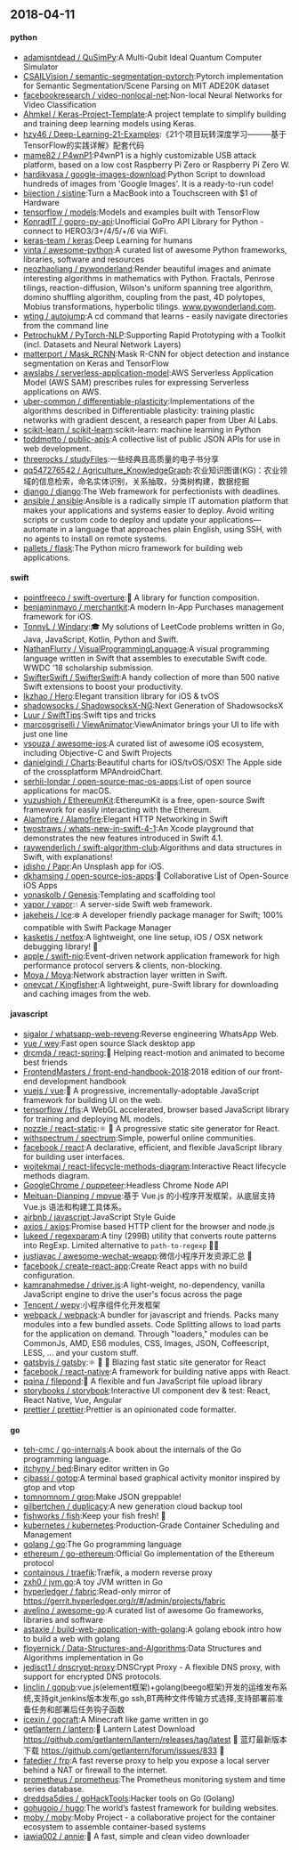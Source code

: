 ## 2018-04-11

#### python
* [adamisntdead / QuSimPy](https://github.com/adamisntdead/QuSimPy):A Multi-Qubit Ideal Quantum Computer Simulator
* [CSAILVision / semantic-segmentation-pytorch](https://github.com/CSAILVision/semantic-segmentation-pytorch):Pytorch implementation for Semantic Segmentation/Scene Parsing on MIT ADE20K dataset
* [facebookresearch / video-nonlocal-net](https://github.com/facebookresearch/video-nonlocal-net):Non-local Neural Networks for Video Classification
* [Ahmkel / Keras-Project-Template](https://github.com/Ahmkel/Keras-Project-Template):A project template to simplify building and training deep learning models using Keras.
* [hzy46 / Deep-Learning-21-Examples](https://github.com/hzy46/Deep-Learning-21-Examples):《21个项目玩转深度学习———基于TensorFlow的实践详解》配套代码
* [mame82 / P4wnP1](https://github.com/mame82/P4wnP1):P4wnP1 is a highly customizable USB attack platform, based on a low cost Raspberry Pi Zero or Raspberry Pi Zero W.
* [hardikvasa / google-images-download](https://github.com/hardikvasa/google-images-download):Python Script to download hundreds of images from 'Google Images'. It is a ready-to-run code!
* [bijection / sistine](https://github.com/bijection/sistine):Turn a MacBook into a Touchscreen with $1 of Hardware
* [tensorflow / models](https://github.com/tensorflow/models):Models and examples built with TensorFlow
* [KonradIT / gopro-py-api](https://github.com/KonradIT/gopro-py-api):Unofficial GoPro API Library for Python - connect to HERO3/3+/4/5/+/6 via WiFi.
* [keras-team / keras](https://github.com/keras-team/keras):Deep Learning for humans
* [vinta / awesome-python](https://github.com/vinta/awesome-python):A curated list of awesome Python frameworks, libraries, software and resources
* [neozhaoliang / pywonderland](https://github.com/neozhaoliang/pywonderland):Render beautiful images and animate interesting algorithms in mathematics with Python. Fractals, Penrose tilings, reaction-diffusion, Wilson's uniform spanning tree algorithm, domino shuffling algorithm, coupling from the past, 4D polytopes, Mobius transformations, hyperbolic tilings. www.pywonderland.com.
* [wting / autojump](https://github.com/wting/autojump):A cd command that learns - easily navigate directories from the command line
* [PetrochukM / PyTorch-NLP](https://github.com/PetrochukM/PyTorch-NLP):Supporting Rapid Prototyping with a Toolkit (incl. Datasets and Neural Network Layers)
* [matterport / Mask_RCNN](https://github.com/matterport/Mask_RCNN):Mask R-CNN for object detection and instance segmentation on Keras and TensorFlow
* [awslabs / serverless-application-model](https://github.com/awslabs/serverless-application-model):AWS Serverless Application Model (AWS SAM) prescribes rules for expressing Serverless applications on AWS.
* [uber-common / differentiable-plasticity](https://github.com/uber-common/differentiable-plasticity):Implementations of the algorithms described in Differentiable plasticity: training plastic networks with gradient descent, a research paper from Uber AI Labs.
* [scikit-learn / scikit-learn](https://github.com/scikit-learn/scikit-learn):scikit-learn: machine learning in Python
* [toddmotto / public-apis](https://github.com/toddmotto/public-apis):A collective list of public JSON APIs for use in web development.
* [threerocks / studyFiles](https://github.com/threerocks/studyFiles):一些经典且高质量的电子书分享
* [qq547276542 / Agriculture_KnowledgeGraph](https://github.com/qq547276542/Agriculture_KnowledgeGraph):农业知识图谱(KG)：农业领域的信息检索，命名实体识别，关系抽取，分类树构建，数据挖掘
* [django / django](https://github.com/django/django):The Web framework for perfectionists with deadlines.
* [ansible / ansible](https://github.com/ansible/ansible):Ansible is a radically simple IT automation platform that makes your applications and systems easier to deploy. Avoid writing scripts or custom code to deploy and update your applications— automate in a language that approaches plain English, using SSH, with no agents to install on remote systems.
* [pallets / flask](https://github.com/pallets/flask):The Python micro framework for building web applications.

#### swift
* [pointfreeco / swift-overture](https://github.com/pointfreeco/swift-overture):🎼
A library for function composition.
* [benjaminmayo / merchantkit](https://github.com/benjaminmayo/merchantkit):A modern In-App Purchases management framework for iOS.
* [TonnyL / Windary](https://github.com/TonnyL/Windary):🎓
My solutions of LeetCode problems written in Go, Java, JavaScript, Kotlin, Python and Swift.
* [NathanFlurry / VisualProgrammingLanguage](https://github.com/NathanFlurry/VisualProgrammingLanguage):A visual programming language written in Swift that assembles to executable Swift code. WWDC '18 scholarship submission.
* [SwifterSwift / SwifterSwift](https://github.com/SwifterSwift/SwifterSwift):A handy collection of more than 500 native Swift extensions to boost your productivity.
* [lkzhao / Hero](https://github.com/lkzhao/Hero):Elegant transition library for iOS & tvOS
* [shadowsocks / ShadowsocksX-NG](https://github.com/shadowsocks/ShadowsocksX-NG):Next Generation of ShadowsocksX
* [Luur / SwiftTips](https://github.com/Luur/SwiftTips):Swift tips and tricks
* [marcosgriselli / ViewAnimator](https://github.com/marcosgriselli/ViewAnimator):ViewAnimator brings your UI to life with just one line
* [vsouza / awesome-ios](https://github.com/vsouza/awesome-ios):A curated list of awesome iOS ecosystem, including Objective-C and Swift Projects
* [danielgindi / Charts](https://github.com/danielgindi/Charts):Beautiful charts for iOS/tvOS/OSX! The Apple side of the crossplatform MPAndroidChart.
* [serhii-londar / open-source-mac-os-apps](https://github.com/serhii-londar/open-source-mac-os-apps):List of open source applications for macOS.
* [yuzushioh / EthereumKit](https://github.com/yuzushioh/EthereumKit):EthereumKit is a free, open-source Swift framework for easily interacting with the Ethereum.
* [Alamofire / Alamofire](https://github.com/Alamofire/Alamofire):Elegant HTTP Networking in Swift
* [twostraws / whats-new-in-swift-4-1](https://github.com/twostraws/whats-new-in-swift-4-1):An Xcode playground that demonstrates the new features introduced in Swift 4.1.
* [raywenderlich / swift-algorithm-club](https://github.com/raywenderlich/swift-algorithm-club):Algorithms and data structures in Swift, with explanations!
* [jdisho / Papr](https://github.com/jdisho/Papr):An Unsplash app for iOS.
* [dkhamsing / open-source-ios-apps](https://github.com/dkhamsing/open-source-ios-apps):📱
Collaborative List of Open-Source iOS Apps
* [yonaskolb / Genesis](https://github.com/yonaskolb/Genesis):Templating and scaffolding tool
* [vapor / vapor](https://github.com/vapor/vapor):💧
A server-side Swift web framework.
* [jakeheis / Ice](https://github.com/jakeheis/Ice):❄️
A developer friendly package manager for Swift; 100% compatible with Swift Package Manager
* [kasketis / netfox](https://github.com/kasketis/netfox):A lightweight, one line setup, iOS / OSX network debugging library!
🦊
* [apple / swift-nio](https://github.com/apple/swift-nio):Event-driven network application framework for high performance protocol servers & clients, non-blocking.
* [Moya / Moya](https://github.com/Moya/Moya):Network abstraction layer written in Swift.
* [onevcat / Kingfisher](https://github.com/onevcat/Kingfisher):A lightweight, pure-Swift library for downloading and caching images from the web.

#### javascript
* [sigalor / whatsapp-web-reveng](https://github.com/sigalor/whatsapp-web-reveng):Reverse engineering WhatsApp Web.
* [yue / wey](https://github.com/yue/wey):Fast open source Slack desktop app
* [drcmda / react-spring](https://github.com/drcmda/react-spring):🙌
Helping react-motion and animated to become best friends
* [FrontendMasters / front-end-handbook-2018](https://github.com/FrontendMasters/front-end-handbook-2018):2018 edition of our front-end development handbook
* [vuejs / vue](https://github.com/vuejs/vue):🖖
A progressive, incrementally-adoptable JavaScript framework for building UI on the web.
* [tensorflow / tfjs](https://github.com/tensorflow/tfjs):A WebGL accelerated, browser based JavaScript library for training and deploying ML models.
* [nozzle / react-static](https://github.com/nozzle/react-static):⚛️
🚀
A progressive static site generator for React.
* [withspectrum / spectrum](https://github.com/withspectrum/spectrum):Simple, powerful online communities.
* [facebook / react](https://github.com/facebook/react):A declarative, efficient, and flexible JavaScript library for building user interfaces.
* [wojtekmaj / react-lifecycle-methods-diagram](https://github.com/wojtekmaj/react-lifecycle-methods-diagram):Interactive React lifecycle methods diagram.
* [GoogleChrome / puppeteer](https://github.com/GoogleChrome/puppeteer):Headless Chrome Node API
* [Meituan-Dianping / mpvue](https://github.com/Meituan-Dianping/mpvue):基于 Vue.js 的小程序开发框架，从底层支持 Vue.js 语法和构建工具体系。
* [airbnb / javascript](https://github.com/airbnb/javascript):JavaScript Style Guide
* [axios / axios](https://github.com/axios/axios):Promise based HTTP client for the browser and node.js
* [lukeed / regexparam](https://github.com/lukeed/regexparam):A tiny (299B) utility that converts route patterns into RegExp. Limited alternative to `path-to-regexp`
🙇‍♂️
* [justjavac / awesome-wechat-weapp](https://github.com/justjavac/awesome-wechat-weapp):微信小程序开发资源汇总
💯
* [facebook / create-react-app](https://github.com/facebook/create-react-app):Create React apps with no build configuration.
* [kamranahmedse / driver.js](https://github.com/kamranahmedse/driver.js):A light-weight, no-dependency, vanilla JavaScript engine to drive the user's focus across the page
* [Tencent / wepy](https://github.com/Tencent/wepy):小程序组件化开发框架
* [webpack / webpack](https://github.com/webpack/webpack):A bundler for javascript and friends. Packs many modules into a few bundled assets. Code Splitting allows to load parts for the application on demand. Through "loaders," modules can be CommonJs, AMD, ES6 modules, CSS, Images, JSON, Coffeescript, LESS, ... and your custom stuff.
* [gatsbyjs / gatsby](https://github.com/gatsbyjs/gatsby):⚛️
📄
🚀
Blazing fast static site generator for React
* [facebook / react-native](https://github.com/facebook/react-native):A framework for building native apps with React.
* [pqina / filepond](https://github.com/pqina/filepond):🌊
A flexible and fun JavaScript file upload library
* [storybooks / storybook](https://github.com/storybooks/storybook):Interactive UI component dev & test: React, React Native, Vue, Angular
* [prettier / prettier](https://github.com/prettier/prettier):Prettier is an opinionated code formatter.

#### go
* [teh-cmc / go-internals](https://github.com/teh-cmc/go-internals):A book about the internals of the Go programming language.
* [itchyny / bed](https://github.com/itchyny/bed):Binary editor written in Go
* [cjbassi / gotop](https://github.com/cjbassi/gotop):A terminal based graphical activity monitor inspired by gtop and vtop
* [tomnomnom / gron](https://github.com/tomnomnom/gron):Make JSON greppable!
* [gilbertchen / duplicacy](https://github.com/gilbertchen/duplicacy):A new generation cloud backup tool
* [fishworks / fish](https://github.com/fishworks/fish):Keep your fish fresh!
🐠
* [kubernetes / kubernetes](https://github.com/kubernetes/kubernetes):Production-Grade Container Scheduling and Management
* [golang / go](https://github.com/golang/go):The Go programming language
* [ethereum / go-ethereum](https://github.com/ethereum/go-ethereum):Official Go implementation of the Ethereum protocol
* [containous / traefik](https://github.com/containous/traefik):Træfik, a modern reverse proxy
* [zxh0 / jvm.go](https://github.com/zxh0/jvm.go):A toy JVM written in Go
* [hyperledger / fabric](https://github.com/hyperledger/fabric):Read-only mirror of https://gerrit.hyperledger.org/r/#/admin/projects/fabric
* [avelino / awesome-go](https://github.com/avelino/awesome-go):A curated list of awesome Go frameworks, libraries and software
* [astaxie / build-web-application-with-golang](https://github.com/astaxie/build-web-application-with-golang):A golang ebook intro how to build a web with golang
* [floyernick / Data-Structures-and-Algorithms](https://github.com/floyernick/Data-Structures-and-Algorithms):Data Structures and Algorithms implementation in Go
* [jedisct1 / dnscrypt-proxy](https://github.com/jedisct1/dnscrypt-proxy):DNSCrypt Proxy - A flexible DNS proxy, with support for encrypted DNS protocols.
* [linclin / gopub](https://github.com/linclin/gopub):vue.js(element框架)+golang(beego框架)开发的运维发布系统,支持git,jenkins版本发布,go ssh,BT两种文件传输方式选择,支持部署前准备任务和部署后任务钩子函数
* [icexin / gocraft](https://github.com/icexin/gocraft):A Minecraft like game written in go
* [getlantern / lantern](https://github.com/getlantern/lantern):🔴
Lantern Latest Download https://github.com/getlantern/lantern/releases/tag/latest
🔴
蓝灯最新版本下载 https://github.com/getlantern/forum/issues/833
🔴
* [fatedier / frp](https://github.com/fatedier/frp):A fast reverse proxy to help you expose a local server behind a NAT or firewall to the internet.
* [prometheus / prometheus](https://github.com/prometheus/prometheus):The Prometheus monitoring system and time series database.
* [dreddsa5dies / goHackTools](https://github.com/dreddsa5dies/goHackTools):Hacker tools on Go (Golang)
* [gohugoio / hugo](https://github.com/gohugoio/hugo):The world’s fastest framework for building websites.
* [moby / moby](https://github.com/moby/moby):Moby Project - a collaborative project for the container ecosystem to assemble container-based systems
* [iawia002 / annie](https://github.com/iawia002/annie):👾
A fast, simple and clean video downloader
